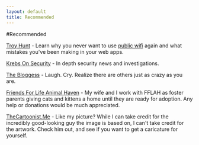 ```yaml
---
layout: default
title: Recommended
---
```

#Recommended

[Troy Hunt](http://www.troyhunt.com) - Learn why you never want to use [public wifi](http://www.troyhunt.com/2013/04/the-beginners-guide-to-breaking-website.html) again and what mistakes you've been making in your web apps.

[Krebs On Security](http://krebsonsecurity.com) - In depth security news and investigations.

[The Bloggess](http://thebloggess.com) - Laugh. Cry. Realize there are others just as crazy as you are.

[Friends For Life Animal Haven](http://www.fflah.org) - My wife and I work with FFLAH as foster parents giving cats and kittens a home until they are ready for adoption. Any help or donations would be much appreciated.

[TheCartoonist.Me](http://www.thecartoonist.me/) - Like my picture? While I can take credit for the incredibly good-looking guy the image is based on, I can't take credit for the artwork. Check him out, and see if you want to get a caricature for yourself.  